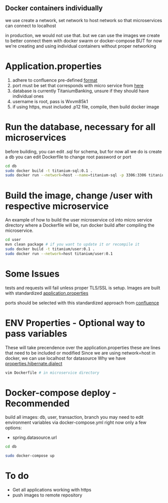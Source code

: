 ## Docker containers individually

we use create a network, set network to host network
so that microservices can connect to localhost

in production, we would not use that. but we can use the
images we create to better connect them with docker swarm or docker-compose
BUT for now we're creating and using individual containers without proper networking

# Application.properties
1. adhere to confluence pre-defined [format](https://chloejohnson.atlassian.net/wiki/spaces/QUERYCREW/pages/6356998/Main)
2. port must be set that corresponds with micro service from [here](https://chloejohnson.atlassian.net/wiki/spaces/QUERYCREW/pages/6291457/Dev+environment+variables)
3. database is currently TitaniumBanking, unsure if they should have individual ones
4. username is root, pass is Wxvm85k1
5. if using https, must included .p12 file, compile, then build docker image


# Run the database, necessary for all microservices
before building, you can edit .sql for schema, but for now all we do is create a db
you can edit Dockerfile to change root password or port 
```bash
cd db
sudo docker build -t titanium-sql:0.1 .
sudo docker run --network=host --name=titanium-sql -p 3306:3306 titanium-sql:0.1
```

# Build the image, change /user with respective microservice
An example of how to build the user microservice
cd into micro service directory where a Dockerfile will be, run docker build after compiling the microservice. 
```bash
cd user
mvn clean package # if you want to update it or recompile it
sudo docker build -t titanium/user:0.1 .
sudo docker run --network=host titanium/user:0.1
```

#  Some Issues
tests and requests will fail unless proper TLS/SSL is setup.
Images are built with standardized [application.properties](https://chloejohnson.atlassian.net/wiki/spaces/QUERYCREW/pages/6356998/Main)

ports should be selected with this standardized approach from [confluence](https://chloejohnson.atlassian.net/wiki/spaces/QUERYCREW/pages/6291457/Dev+environment+variables)

# ENV Properties - Optional way to pass variables
These will take precendence over the application.properties
these are lines that need to be included or modified
Since we are using network=host in docker, we can use localhost for datasource
Why we have [properties.hibernate.dialect](https://github.com/spring-guides/gs-accessing-data-mysql/issues/38)
```bash
vim Dockerfile # in microservice directory
```

# Docker-compose deploy - Recommended
build all images: db, user, transaction, branch
you may need to edit environment variables via docker-compose.yml
right now only a few options: 
- spring.datasource.url
```bash
cd db

sudo docker-compose up
```



# To do
- Get all applications working with https
- push images to remote repository
